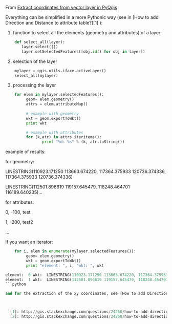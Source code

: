 From [Extract coordinates from vector layer in PyQgis](http://gis.stackexchange.com/questions/53594/extract-coordinates-from-vector-layer-in-pyqgis)

Everything can be simplified in a more Pythonic way (see in [How to add Direction and Distance to attribute table?][1] ):

1) function to select all the elements (geometry and attributes) of a layer:

```python
    def select_all(layer):
       layer.select([])
       layer.setSelectedFeatures([obj.id() for obj in layer])
```
2) selection of the layer

```python
    mylayer = qgis.utils.iface.activeLayer()
    select_all(mylayer)
```
3) processing the layer

```python
    for elem in mylayer.selectedFeatures():
         geom= elem.geometry()
         attrs = elem.attributeMap()
         
         # example with geometry
         wkt = geom.exportToWkt()
         print wkt

         # example with attributes
         for (k,atr) in attrs.iteritems():
                print "%d: %s" % (k, atr.toString())
```
example of results:

for geometry:

LINESTRING(110923.171250 113663.674220, 117364.375933 120736.374336, 117364.375933 120736.374336)

LINESTRING(112501.896619 119157.645479, 118248.464701 116189.640235)...

for attributes:

0, -100, test

1, -200, test2

...

If you want an iterator:

```python
    for i, elem in enumerate(mylayer.selectedFeatures()):
         geom= elem.geometry()
         wkt = geom.exportToWkt()
         print "element: ", i, "wkt: ", wkt

element:  0 wkt:  LINESTRING(110923.171250 113663.674220, 117364.375933 120736.374336, 117364.375933 120736.374336)
element:  1 wkt:  LINESTRING(112501.896619 119157.645479, 118248.464701 116189.640235)
```python

and for the extraction of the xy coordinates, see [How to add Direction and Distance to attribute table?][2] 



  [1]: http://gis.stackexchange.com/questions/24260/how-to-add-direction-and-distance-to-attribute-table
  [2]: http://gis.stackexchange.com/questions/24260/how-to-add-direction-and-distance-to-attribute-table
  
